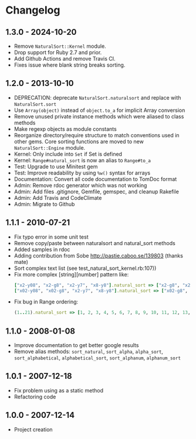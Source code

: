 # Changelog

## 1.3.0 - 2024-10-20

* Remove `NaturalSort::Kernel` module.
* Drop support for Ruby 2.7 and prior.
* Add Github Actions and remove Travis CI.
* Fixes issue where blank string breaks sorting.

## 1.2.0 - 2013-10-10

* DEPRECATION: deprecate `NaturalSort.naturalsort` and replace with `NaturalSort.sort`
* Use `Array(object)` instead of `object.to_a` for implicit Array conversion
* Remove unused private instance methods which were aliased to class methods
* Make regexp objects as module constants
* Reorganize directory/require structure to match conventions used in other gems. Core sorting functions are moved to new `NaturalSort::Engine` module.
* Kernel: Only include into `Set` if Set is defined
* Kernel: `Range#natural_sort` is now an alias to `Range#to_a`
* Test: Upgrade to use Minitest gem
* Test: Improve readability by using `%w()` syntax for arrays
* Documentation: Convert all code documentation to TomDoc format
* Admin: Remove rdoc generator which was not working
* Admin: Add files .gitignore, Gemfile, gemspec, and cleanup Rakefile
* Admin: Add Travis and CodeClimate
* Admin: Migrate to Github

## 1.1.1 - 2010-07-21

* Fix typo error in some unit test
* Remove copy/paste between naturalsort and natural_sort methods
* Added samples in rdoc
* Adding contribution from Sobe http://pastie.caboo.se/139803 (thanks mate)
* Sort complex text list (see test_natural_sort_kernel.rb:107))
* Fix more complex [string][number] pattern like:
   ```ruby
   ["x2-y08", "x2-g8", "x2-y7", "x8-y8"].natural_sort => ["x2-g8", "x2-y7", "x2-y08", "x8-y8"]
   ["x02-y08", "x02-g8", "x2-y7", "x8-y8"].natural_sort => ["x02-g8", "x2-y7", "x02-y08", "x8-y8"]
   ```
* Fix bug in Range ordering:
   ```ruby
   (1..21).natural_sort => [1, 2, 3, 4, 5, 6, 7, 8, 9, 10, 11, 12, 13, 14, 15, 16, 17, 18, 19, 20, 21]
   ```

## 1.1.0 - 2008-01-08

* Improve documentation to get better google results
* Remove alias methods: `sort_natural`, `sort_alpha`, `alpha_sort`, `sort_alphabetical`, `alphabetical_sort`, `sort_alphanum`, `alphanum_sort`

## 1.0.1 - 2007-12-18

* Fix problem using as a static method
* Refactoring code

## 1.0.0 - 2007-12-14

* Project creation
